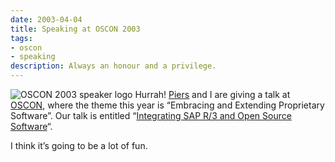```yaml
---
date: 2003-04-04
title: Speaking at OSCON 2003
tags:
- oscon
- speaking
description: Always an honour and a privilege.
---
```



![OSCON 2003 speaker logo](http://conferences.oreillynet.com/images/os2003/banners/speakers/120x90.gif)
 Hurrah! [Piers](http://www.piersharding.com/) and I are giving a talk at [OSCON](http://conferences.oreilly.com/oscon/), where the theme this year is “Embracing and Extending Proprietary Software”. Our talk is entitled “[Integrating SAP R/3 and Open Source Software](http://conferences.oreillynet.com/cs/os2003/view/e_sess/3759)“.

I think it’s going to be a lot of fun.
